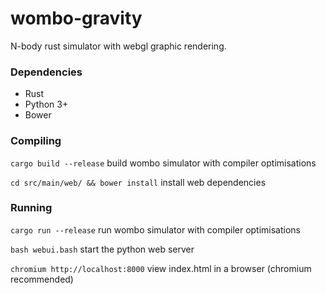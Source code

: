 wombo-gravity
=============

N-body rust simulator with webgl graphic rendering.

### Dependencies

* Rust
* Python 3+
* Bower

### Compiling

`cargo build --release` build wombo simulator with compiler optimisations

`cd src/main/web/ && bower install` install web dependencies


### Running
`cargo run --release` run wombo simulator with compiler optimisations

`bash webui.bash` start the python web server

`chromium http://localhost:8000` view index.html in a browser (chromium recommended)
